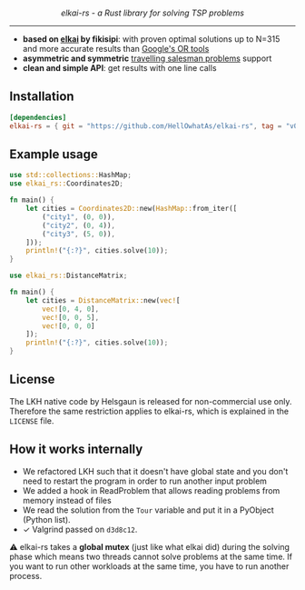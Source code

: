 <p align="center">
 <img src="https://github.com/HellOwhatAs/elkai-rs/assets/88815487/45999663-6687-40b9-af56-5108e6b61053" alt="" />
</p>
<p align="center">
<em>elkai-rs - a Rust library for solving TSP problems</em>
</p>

----

* **based on [elkai](https://github.com/fikisipi/elkai) by fikisipi**: with proven optimal solutions up to N=315 and more accurate results than [Google's OR tools](https://developers.google.com/optimization/routing/tsp)
* **asymmetric and symmetric** [travelling salesman problems](https://en.wikipedia.org/wiki/Travelling_salesman_problem) support
* **clean and simple API**: get results with one line calls

## Installation

```toml
[dependencies]
elkai-rs = { git = "https://github.com/HellOwhatAs/elkai-rs", tag = "v0.0.1" }
```

## Example usage

```rust
use std::collections::HashMap;
use elkai_rs::Coordinates2D;

fn main() {
    let cities = Coordinates2D::new(HashMap::from_iter([
        ("city1", (0, 0)),
        ("city2", (0, 4)),
        ("city3", (5, 0)),
    ]));
    println!("{:?}", cities.solve(10));
}
```

```rust
use elkai_rs::DistanceMatrix;

fn main() {
    let cities = DistanceMatrix::new(vec![
        vec![0, 4, 0],
        vec![0, 0, 5],
        vec![0, 0, 0]
    ]);
    println!("{:?}", cities.solve(10));
}
```

## License

The LKH native code by Helsgaun is released for non-commercial use only. Therefore the same restriction applies to elkai-rs, which is explained in the `LICENSE` file. 

## How it works internally

* We refactored LKH such that it doesn't have global state and you don't need to restart the program in order to run another input problem
* We added a hook in ReadProblem that allows reading problems from memory instead of files
* We read the solution from the `Tour` variable and put it in a PyObject (Python list).
* ✓ Valgrind passed on `d3d8c12`.

⚠️ elkai-rs takes a **global mutex** (just like what elkai did) during the solving phase which means two threads cannot solve problems at the same time. If you want to run other workloads at the same time, you have to run another process.